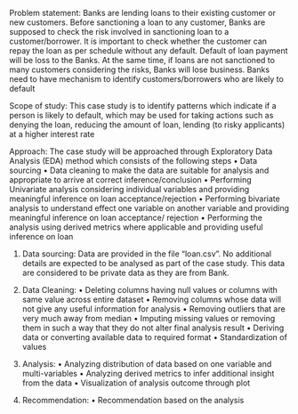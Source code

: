 Problem statement:
Banks are lending loans to their existing customer or new customers. Before sanctioning a loan to any customer, Banks are supposed to check the risk involved in sanctioning loan to a customer/borrower. It is important to check whether the customer can repay the loan as per schedule without any default. Default of loan payment will be loss to the Banks. At the same time, if loans are not sanctioned to many customers considering the risks, Banks will lose business. Banks need to have mechanism to identify customers/borrowers who are likely to default

Scope of study:
This case study is to identify patterns which indicate if a person is likely to default, which may be used for taking actions such as denying the loan, reducing the amount of loan, lending (to risky applicants) at a higher interest rate

Approach:
The case study will be approached through Exploratory Data Analysis (EDA) method which consists of the following steps
•	Data sourcing
•	Data cleaning to make the data are suitable for analysis and appropriate to arrive at correct inference/conclusion
•	Performing Univariate analysis considering individual variables and providing meaningful inference on loan acceptance/rejection
•	Performing bivariate analysis to understand effect one variable on another variable and providing meaningful inference on loan       acceptance/ rejection
•	Performing the analysis using derived metrics where applicable and providing useful inference on loan

1. Data sourcing:
Data are provided in the file “loan.csv”. No additional details are expected to be analysed as part of the case study. This data are considered to be private data as they are from Bank.

2. Data Cleaning:
•	Deleting columns having null values or columns  with same value across entire dataset
•	Removing columns whose data will not give any useful information for analysis
•	Removing outliers that are very much away from median
•	Imputing missing values or removing them in such a way that they do not alter final analysis result
•	Deriving data or converting available data to required format
•	Standardization of values

3. Analysis:
•	Analyzing distribution of data based on one variable and multi-variables
•	Analyzing derived metrics to infer additional insight from the data
•	Visualization of analysis outcome through plot

4. Recommendation:
•	Recommendation based on the analysis

